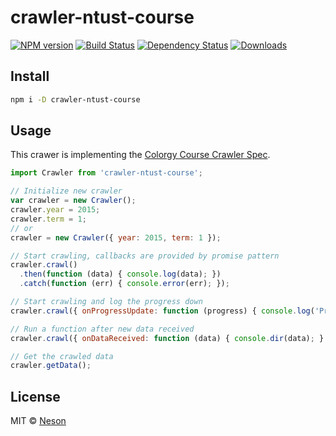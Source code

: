 # crawler-ntust-course

[![NPM version][npm-image]][npm-url]
[![Build Status][travis-image]][travis-url]
[![Dependency Status][depstat-image]][depstat-url]
[![Downloads][download-badge]][npm-url]

## Install

```sh
npm i -D crawler-ntust-course
```

## Usage

This crawer is implementing the [Colorgy Course Crawler Spec](https://github.com/colorgy/API-Specs/blob/master/README.md#nodejs).

```js
import Crawler from 'crawler-ntust-course';

// Initialize new crawler
var crawler = new Crawler();
crawler.year = 2015;
crawler.term = 1;
// or
crawler = new Crawler({ year: 2015, term: 1 });

// Start crawling, callbacks are provided by promise pattern
crawler.crawl()
  .then(function (data) { console.log(data); })
  .catch(function (err) { console.error(err); });

// Start crawling and log the progress down
crawler.crawl({ onProgressUpdate: function (progress) { console.log('Progress: ' + progress); } });

// Run a function after new data received
crawler.crawl({ onDataReceived: function (data) { console.dir(data); } });

// Get the crawled data
crawler.getData();
```

## License

MIT © [Neson](http://github.com/colorgy)

[npm-url]: https://npmjs.org/package/crawler-ntust-course
[npm-image]: https://img.shields.io/npm/v/crawler-ntust-course.svg?style=flat-square

[travis-url]: https://travis-ci.org//crawler-ntust-course
[travis-image]: https://img.shields.io/travis//crawler-ntust-course.svg?style=flat-square

[depstat-url]: https://david-dm.org//crawler-ntust-course
[depstat-image]: https://david-dm.org//crawler-ntust-course.svg?style=flat-square

[download-badge]: http://img.shields.io/npm/dm/crawler-ntust-course.svg?style=flat-square
